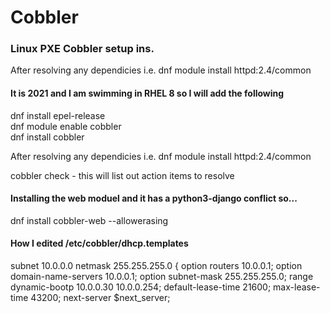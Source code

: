 # Cobbler
### Linux PXE Cobbler setup ins.


After resolving any dependicies i.e. dnf module install httpd:2.4/common    
#### It is 2021 and I am swimming in RHEL 8 so I will add the following  
dnf install epel-release  
dnf module enable cobbler  
dnf install cobbler  

After resolving any dependicies i.e. dnf module install httpd:2.4/common  

cobbler check - this will list out action items to resolve

#### Installing the web moduel and it has a python3-django conflict so...
dnf install cobbler-web --allowerasing

#### How I edited /etc/cobbler/dhcp.templates

subnet 10.0.0.0 netmask 255.255.255.0 {
     option routers             10.0.0.1;
     option domain-name-servers 10.0.0.1;
     option subnet-mask         255.255.255.0;
     range dynamic-bootp        10.0.0.30 10.0.0.254;
     default-lease-time         21600;
     max-lease-time             43200;
     next-server                $next_server;
